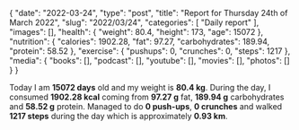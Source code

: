 {
    "date": "2022-03-24",
    "type": "post",
    "title": "Report for Thursday 24th of March 2022",
    "slug": "2022\/03\/24",
    "categories": [
        "Daily report"
    ],
    "images": [],
    "health": {
        "weight": 80.4,
        "height": 173,
        "age": 15072
    },
    "nutrition": {
        "calories": 1902.28,
        "fat": 97.27,
        "carbohydrates": 189.94,
        "protein": 58.52
    },
    "exercise": {
        "pushups": 0,
        "crunches": 0,
        "steps": 1217
    },
    "media": {
        "books": [],
        "podcast": [],
        "youtube": [],
        "movies": [],
        "photos": []
    }
}

Today I am <strong>15072 days</strong> old and my weight is <strong>80.4 kg</strong>. During the day, I consumed <strong>1902.28 kcal</strong> coming from <strong>97.27 g</strong> fat, <strong>189.94 g</strong> carbohydrates and <strong>58.52 g</strong> protein. Managed to do <strong>0 push-ups</strong>, <strong>0 crunches</strong> and walked <strong>1217 steps</strong> during the day which is approximately <strong>0.93 km</strong>.
